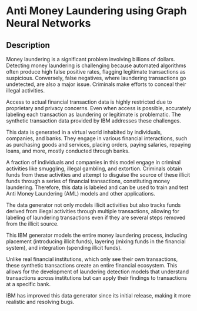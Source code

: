 # Anti Money Laundering using Graph Neural Networks


## Description 
Money laundering is a significant problem involving billions of dollars. Detecting money laundering is challenging because automated algorithms often produce high false positive rates, flagging legitimate transactions as suspicious. Conversely, false negatives, where laundering transactions go undetected, are also a major issue. Criminals make efforts to conceal their illegal activities.

Access to actual financial transaction data is highly restricted due to proprietary and privacy concerns. Even when access is possible, accurately labeling each transaction as laundering or legitimate is problematic. The synthetic transaction data provided by IBM addresses these challenges.

This data is generated in a virtual world inhabited by individuals, companies, and banks. They engage in various financial interactions, such as purchasing goods and services, placing orders, paying salaries, repaying loans, and more, mostly conducted through banks.

A fraction of individuals and companies in this model engage in criminal activities like smuggling, illegal gambling, and extortion. Criminals obtain funds from these activities and attempt to disguise the source of these illicit funds through a series of financial transactions, constituting money laundering. Therefore, this data is labeled and can be used to train and test Anti Money Laundering (AML) models and other applications.

The data generator not only models illicit activities but also tracks funds derived from illegal activities through multiple transactions, allowing for labeling of laundering transactions even if they are several steps removed from the illicit source.

This IBM generator models the entire money laundering process, including placement (introducing illicit funds), layering (mixing funds in the financial system), and integration (spending illicit funds).

Unlike real financial institutions, which only see their own transactions, these synthetic transactions create an entire financial ecosystem. This allows for the development of laundering detection models that understand transactions across institutions but can apply their findings to transactions at a specific bank.

IBM has improved this data generator since its initial release, making it more realistic and resolving bugs.

